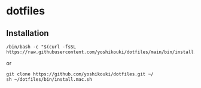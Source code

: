 # dotfiles

## Installation

```
/bin/bash -c "$(curl -fsSL https://raw.githubusercontent.com/yoshikouki/dotfiles/main/bin/install.mac.sh)"
```

or

```
git clone https://github.com/yoshikouki/dotfiles.git ~/
sh ~/dotfiles/bin/install.mac.sh
```
